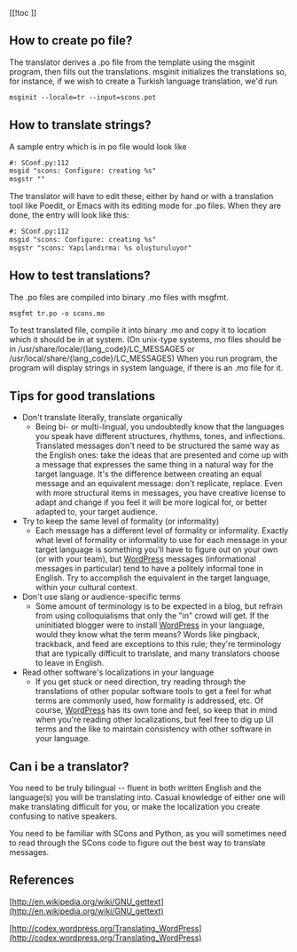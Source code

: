 
[[!toc ]] 


## How to create po file?

The translator derives a .po file from the template using the msginit program, then fills out the translations. msginit initializes the translations so, for instance, if we wish to create a Turkish language translation, we'd run 


```txt
msginit --locale=tr --input=scons.pot
```

## How to translate strings?

A sample entry which is in po file would look like 


```txt
#: SConf.py:112
msgid "scons: Configure: creating %s"
msgstr ""
```
The translator will have to edit these, either by hand or with a translation tool like Poedit, or Emacs with its editing mode for .po files. When they are done, the entry will look like this: 


```txt
#: SConf.py:112
msgid "scons: Configure: creating %s"
msgstr "scons: Yapılandırma: %s oluşturuluyor"
```

## How to test translations?

The .po files are compiled into binary .mo files with msgfmt. 


```txt
msgfmt tr.po -o scons.mo
```
To test translated file, compile it into binary .mo and copy it to location which it should be in at system. (On unix-type systems, mo files should be in /usr/share/locale/{lang_code}/LC_MESSAGES or /usr/local/share/{lang_code}/LC_MESSAGES) When you run program, the program will display strings in system language, if there is an .mo file for it. 


## Tips for good translations

* Don't translate literally, translate organically 
   * Being bi- or multi-lingual, you undoubtedly know that the languages you speak have different structures, rhythms, tones, and inflections. Translated messages don't need to be structured the same way as the English ones: take the ideas that are presented and come up with a message that expresses the same thing in a natural way for the target language. It's the difference between creating an equal message and an equivalent message: don't replicate, replace. Even with more structural items in messages, you have creative license to adapt and change if you feel it will be more logical for, or better adapted to, your target audience. 
* Try to keep the same level of formality (or informality) 
   * Each message has a different level of formality or informality. Exactly what level of formality or informality to use for each message in your target language is something you'll have to figure out on your own (or with your team), but [WordPress](WordPress) messages (informational messages in particular) tend to have a politely informal tone in English. Try to accomplish the equivalent in the target language, within your cultural context. 
* Don't use slang or audience-specific terms 
   * Some amount of terminology is to be expected in a blog, but refrain from using colloquialisms that only the "in" crowd will get. If the uninitiated blogger were to install [WordPress](WordPress) in your language, would they know what the term means? Words like pingback, trackback, and feed are exceptions to this rule; they're terminology that are typically difficult to translate, and many translators choose to leave in English. 
* Read other software's localizations in your language 
   * If you get stuck or need direction, try reading through the translations of other popular software tools to get a feel for what terms are commonly used, how formality is addressed, etc. Of course, [WordPress](WordPress) has its own tone and feel, so keep that in mind when you're reading other localizations, but feel free to dig up UI terms and the like to maintain consistency with other software in your language. 

## Can i be a translator?

You need to be truly bilingual -- fluent in both written English and the language(s) you will be translating into. Casual knowledge of either one will make translating difficult for you, or make the localization you create confusing to native speakers. 

You need to be familiar with SCons and Python, as you will sometimes need to read through the SCons code to figure out the best way to translate messages. 


## References

[http://en.wikipedia.org/wiki/GNU_gettext](http://en.wikipedia.org/wiki/GNU_gettext) 

[http://codex.wordpress.org/Translating_WordPress](http://codex.wordpress.org/Translating_WordPress) 
